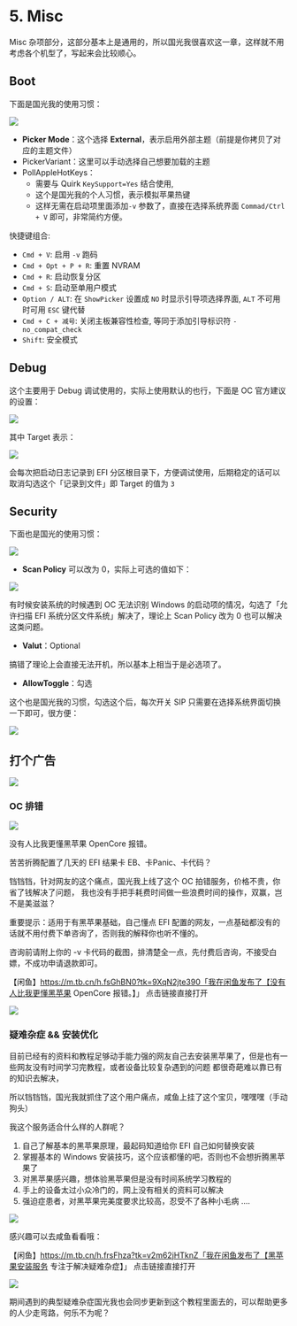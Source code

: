 # 5. Misc

Misc 杂项部分，这部分基本上是通用的，所以国光我很喜欢这一章，这样就不用考虑各个机型了，写起来会比较顺心。

## Boot

下面是国光我的使用习惯：

![](https://image.3001.net/images/20210920/16321530884272.png) 

- **Picker Mode**：这个选择 **External**，表示启用外部主题（前提是你拷贝了对应的主题文件）
- PickerVariant：这里可以手动选择自己想要加载的主题
- PollAppleHotKeys：
  - 需要与 Quirk `KeySupport=Yes` 结合使用,
  - 这个是国光我的个人习惯，表示模拟苹果热键
  - 这样无需在启动项里面添加`-v` 参数了，直接在选择系统界面 `Commad/Ctrl + V` 即可，非常简约方便。

快捷键组合:

- `Cmd + V`: 启用 `-v` 跑码
- `Cmd + Opt + P + R`: 重置 NVRAM
- `Cmd + R`: 启动恢复分区
- `Cmd + S`: 启动至单用户模式
- `Option / ALT`: 在 `ShowPicker` 设置成 `NO` 时显示引导项选择界面, `ALT` 不可用时可用 `ESC` 键代替
- `Cmd + C + 减号`: 关闭主板兼容性检查, 等同于添加引导标识符 `-no_compat_check`
- `Shift`: 安全模式

## Debug

这个主要用于 Debug 调试使用的，实际上使用默认的也行，下面是 OC 官方建议的设置：

![](https://image.3001.net/images/20210920/16321533514537.png) 

其中 Target 表示：

![](https://image.3001.net/images/20210920/16321533997222.png) 

会每次把启动日志记录到 EFI 分区根目录下，方便调试使用，后期稳定的话可以取消勾选这个「记录到文件」即 Target 的值为 `3`

## Security

下面也是国光的使用习惯：

![](https://image.3001.net/images/20210920/16321535333733.png) 

- **Scan Policy** 可以改为 0，实际上可选的值如下：

![](https://image.3001.net/images/20210921/16321536046088.png) 

有时候安装系统的时候遇到 OC 无法识别 Windows 的启动项的情况，勾选了「允许扫描 EFI 系统分区文件系统」解决了，理论上 Scan Policy 改为 0 也可以解决这类问题。

- **Valut**：Optional

搞错了理论上会直接无法开机，所以基本上相当于是必选项了。

- **AllowToggle**：勾选

这个也是国光我的习惯，勾选这个后，每次开关 SIP 只需要在选择系统界面切换一下即可，很方便：

![](https://image.3001.net/images/20210921/16321538984521.jpg)          

## 打个广告

![](https://image.3001.net/images/20220505/16517231026626.jpg) 

### OC  排错

![](https://image.3001.net/images/20220505/16517225285995.jpg) 

没有人比我更懂黑苹果 OpenCore 报错。

苦苦折腾配置了几天的 EFI 结果卡 EB、卡Panic、卡代码？

铛铛铛，针对网友的这个痛点，国光我上线了这个 OC 拍错服务，价格不贵，你省了钱解决了问题， 我也没有手把手耗费时间做一些浪费时间的操作，双赢，岂不是美滋滋？

重要提示：适用于有黑苹果基础，自己懂点 EFI 配置的网友，一点基础都没有的话就不用付费下单咨询了，否则我的解释你也听不懂的。

咨询前请附上你的 -v 卡代码的截图，排清楚全一点，先付费后咨询，不接受白嫖，不成功申请退款即可。



【闲鱼】https://m.tb.cn/h.fsGhBN0?tk=9XqN2jte390「我在闲鱼发布了【没有人比我更懂黑苹果 OpenCore 报错。】」
点击链接直接打开



![](https://image.3001.net/images/20220505/16517223609381.jpg) 

### 疑难杂症 && 安装优化

目前已经有的资料和教程足够动手能力强的网友自己去安装黑苹果了，但是也有一些网友没有时间学习完教程，或者设备比较复杂遇到的问题
都很奇葩难以靠已有的知识去解决，

所以铛铛铛，国光我就抓住了这个用户痛点，咸鱼上挂了这个宝贝，嘿嘿嘿（手动狗头）

我这个服务适合什么样的人群呢？

1. 自己了解基本的黑苹果原理，最起码知道给你 EFI 自己如何替换安装
2. 掌握基本的 Windows 安装技巧，这个应该都懂的吧，否则也不会想折腾黑苹果了
3. 对黑苹果感兴趣，想体验黑苹果但是没有时间系统学习教程的
4. 手上的设备太过小众冷门的，网上没有相关的资料可以解决
5. 强迫症患者，对黑苹果完美度要求比较高，忍受不了各种小毛病
   ....

![](https://image.3001.net/images/20220319/16476611133376.png) 

感兴趣可以去咸鱼看看哦：

【闲鱼】https://m.tb.cn/h.frsFhza?tk=v2m62jHTknZ「我在闲鱼发布了【黑苹果安装服务 专注于解决疑难杂症】」
点击链接直接打开

![](https://image.3001.net/images/20220505/1651717727657.jpg) 

期间遇到的典型疑难杂症国光我也会同步更新到这个教程里面去的，可以帮助更多的人少走弯路，何乐不为呢？

